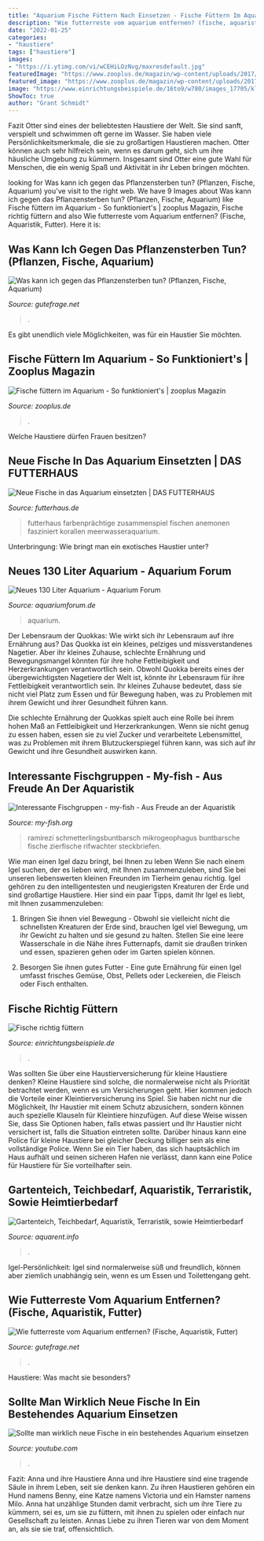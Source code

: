 ```yaml
---
title: "Aquarium Fische Füttern Nach Einsetzen - Fische Füttern Im Aquarium"
description: "Wie futterreste vom aquarium entfernen? (fische, aquaristik, futter)"
date: "2022-01-25"
categories:
- "haustiere"
tags: ["haustiere"]
images:
- "https://i.ytimg.com/vi/wCEHiLOzNvg/maxresdefault.jpg"
featuredImage: "https://www.zooplus.de/magazin/wp-content/uploads/2017/03/fotolia_105070858-1024x741.jpg"
featured_image: "https://www.zooplus.de/magazin/wp-content/uploads/2017/03/fotolia_105070858-1024x741.jpg"
image: "https://www.einrichtungsbeispiele.de/16to9/w780/images_17705/kleine-nemos-mit-wirtskoralle--die-habe-ich-von-einem-kollegen-uebernommen--da-er__5497b84fa1e162be2d392485ac8b1e1c.jpg"
ShowToc: true
author: "Grant Schmidt"
---
```



Fazit
Otter sind eines der beliebtesten Haustiere der Welt. Sie sind sanft, verspielt und schwimmen oft gerne im Wasser. Sie haben viele Persönlichkeitsmerkmale, die sie zu großartigen Haustieren machen. Otter können auch sehr hilfreich sein, wenn es darum geht, sich um ihre häusliche Umgebung zu kümmern. Insgesamt sind Otter eine gute Wahl für Menschen, die ein wenig Spaß und Aktivität in ihr Leben bringen möchten.

	

		
looking for Was kann ich gegen das Pflanzensterben tun? (Pflanzen, Fische, Aquarium) you've visit to the right web. We have 9 Images about Was kann ich gegen das Pflanzensterben tun? (Pflanzen, Fische, Aquarium) like Fische füttern im Aquarium - So funktioniert&#039;s | zooplus Magazin, Fische richtig füttern and also Wie futterreste vom Aquarium entfernen? (Fische, Aquaristik, Futter). Here it is:
		
    
## Was Kann Ich Gegen Das Pflanzensterben Tun? (Pflanzen, Fische, Aquarium)

<img loading=lazy src="https://images.gutefrage.net/media/fragen/bilder/was-kann-ich-gegen-das-pflanzensterben-tun/1_full.jpg?v=1523632554000" onerror="this.onerror=null;this.src='https://tse3.mm.bing.net/th?id=OIP.PiealE7jBW6jUVFc0xiQMgHaJ4&amp;pid=15.1';" alt="Was kann ich gegen das Pflanzensterben tun? (Pflanzen, Fische, Aquarium)">

_Source: gutefrage.net_

>. 

	

Es gibt unendlich viele Möglichkeiten, was für ein Haustier Sie möchten.

    
## Fische Füttern Im Aquarium - So Funktioniert&#039;s | Zooplus Magazin

<img loading=lazy src="https://www.zooplus.de/magazin/wp-content/uploads/2017/03/fotolia_105070858-1024x741.jpg" onerror="this.onerror=null;this.src='https://tse3.mm.bing.net/th?id=OIP.L9Uxe2r59tJ-u38fqwRTggHaFX&amp;pid=15.1';" alt="Fische füttern im Aquarium - So funktioniert&#039;s | zooplus Magazin">

_Source: zooplus.de_

>. 

	

Welche Haustiere dürfen Frauen besitzen?

    
## Neue Fische In Das Aquarium Einsetzten | DAS FUTTERHAUS

<img loading=lazy src="https://styla-prod-us.imgix.net/6cbfd30edf89e1976ffa3f6c320a79b7?w=500&amp;auto=format&amp;q=70" onerror="this.onerror=null;this.src='https://tse3.mm.bing.net/th?id=OIP.gF5EElioJuziemArGButlAHaDY&amp;pid=15.1';" alt="Neue Fische in das Aquarium einsetzten | DAS FUTTERHAUS">

_Source: futterhaus.de_

>futterhaus farbenprächtige zusammenspiel fischen anemonen fasziniert korallen meerwasseraquarium. 

	

Unterbringung: Wie bringt man ein exotisches Haustier unter?

    
## Neues 130 Liter Aquarium - Aquarium Forum

<img loading=lazy src="https://www.aquariumforum.de/gallery/files/6/9/4/1/7/altes_aquarium-med.jpg" onerror="this.onerror=null;this.src='https://tse1.mm.bing.net/th?id=OIP.S6jljwrEn7uZ5USH0LO6aAHaFa&amp;pid=15.1';" alt="Neues 130 Liter Aquarium - Aquarium Forum">

_Source: aquariumforum.de_

>aquarium. 

	

Der Lebensraum der Quokkas: Wie wirkt sich ihr Lebensraum auf ihre Ernährung aus?
Das Quokka ist ein kleines, pelziges und missverstandenes Nagetier. Aber ihr kleines Zuhause, schlechte Ernährung und Bewegungsmangel könnten für ihre hohe Fettleibigkeit und Herzerkrankungen verantwortlich sein.
Obwohl Quokka bereits eines der übergewichtigsten Nagetiere der Welt ist, könnte ihr Lebensraum für ihre Fettleibigkeit verantwortlich sein. Ihr kleines Zuhause bedeutet, dass sie nicht viel Platz zum Essen und für Bewegung haben, was zu Problemen mit ihrem Gewicht und ihrer Gesundheit führen kann.

Die schlechte Ernährung der Quokkas spielt auch eine Rolle bei ihrem hohen Maß an Fettleibigkeit und Herzerkrankungen. Wenn sie nicht genug zu essen haben, essen sie zu viel Zucker und verarbeitete Lebensmittel, was zu Problemen mit ihrem Blutzuckerspiegel führen kann, was sich auf ihr Gewicht und ihre Gesundheit auswirken kann.

    
## Interessante Fischgruppen - My-fish - Aus Freude An Der Aquaristik

<img loading=lazy src="https://my-fish.org/wp-content/uploads/2012/05/Wa-Mikrogeophagus-ramirezi.jpg" onerror="this.onerror=null;this.src='https://tse3.mm.bing.net/th?id=OIP.3n2RM5U8Qt4X8cB6yRFH2AHaFj&amp;pid=15.1';" alt="Interessante Fischgruppen - my-fish - Aus Freude an der Aquaristik">

_Source: my-fish.org_

>ramirezi schmetterlingsbuntbarsch mikrogeophagus buntbarsche fische zierfische rifwachter steckbriefen. 

	

Wie man einen Igel dazu bringt, bei Ihnen zu leben
Wenn Sie nach einem Igel suchen, der es lieben wird, mit Ihnen zusammenzuleben, sind Sie bei unseren liebenswerten kleinen Freunden im Tierheim genau richtig. Igel gehören zu den intelligentesten und neugierigsten Kreaturen der Erde und sind großartige Haustiere. Hier sind ein paar Tipps, damit Ihr Igel es liebt, mit Ihnen zusammenzuleben:
1. Bringen Sie ihnen viel Bewegung - Obwohl sie vielleicht nicht die schnellsten Kreaturen der Erde sind, brauchen Igel viel Bewegung, um ihr Gewicht zu halten und sie gesund zu halten. Stellen Sie eine leere Wasserschale in die Nähe ihres Futternapfs, damit sie draußen trinken und essen, spazieren gehen oder im Garten spielen können.

2. Besorgen Sie ihnen gutes Futter - Eine gute Ernährung für einen Igel umfasst frisches Gemüse, Obst, Pellets oder Leckereien, die Fleisch oder Fisch enthalten.

    
## Fische Richtig Füttern

<img loading=lazy src="https://www.einrichtungsbeispiele.de/16to9/w780/images_17705/kleine-nemos-mit-wirtskoralle--die-habe-ich-von-einem-kollegen-uebernommen--da-er__5497b84fa1e162be2d392485ac8b1e1c.jpg" onerror="this.onerror=null;this.src='https://tse1.mm.bing.net/th?id=OIP.FzmyHhCwnqRL-0KMS10yOAHaEK&amp;pid=15.1';" alt="Fische richtig füttern">

_Source: einrichtungsbeispiele.de_

>. 

	

Was sollten Sie über eine Haustierversicherung für kleine Haustiere denken?
Kleine Haustiere sind solche, die normalerweise nicht als Priorität betrachtet werden, wenn es um Versicherungen geht. Hier kommen jedoch die Vorteile einer Kleintierversicherung ins Spiel. Sie haben nicht nur die Möglichkeit, Ihr Haustier mit einem Schutz abzusichern, sondern können auch spezielle Klauseln für Kleintiere hinzufügen. Auf diese Weise wissen Sie, dass Sie Optionen haben, falls etwas passiert und Ihr Haustier nicht versichert ist, falls die Situation eintreten sollte. Darüber hinaus kann eine Police für kleine Haustiere bei gleicher Deckung billiger sein als eine vollständige Police. Wenn Sie ein Tier haben, das sich hauptsächlich im Haus aufhält und seinen sicheren Hafen nie verlässt, dann kann eine Police für Haustiere für Sie vorteilhafter sein.

    
## Gartenteich, Teichbedarf, Aquaristik, Terraristik, Sowie Heimtierbedarf

<img loading=lazy src="https://www.aquarent.info/media/image/Bild-F-tterung-Fische-06.jpg" onerror="this.onerror=null;this.src='https://tse1.mm.bing.net/th?id=OIP.2e__ELtJy4UcFk7cEBD7DgHaJu&amp;pid=15.1';" alt="Gartenteich, Teichbedarf, Aquaristik, Terraristik, sowie Heimtierbedarf">

_Source: aquarent.info_

>. 

	

Igel-Persönlichkeit: Igel sind normalerweise süß und freundlich, können aber ziemlich unabhängig sein, wenn es um Essen und Toilettengang geht.

    
## Wie Futterreste Vom Aquarium Entfernen? (Fische, Aquaristik, Futter)

<img loading=lazy src="https://images.gutefrage.net/media/fragen-antworten/bilder/191709506/0_big.jpg?v=1453534629000" onerror="this.onerror=null;this.src='https://tse4.mm.bing.net/th?id=OIP.Nr-pm77xDdVmsAtjkZZo_QHaHa&amp;pid=15.1';" alt="Wie futterreste vom Aquarium entfernen? (Fische, Aquaristik, Futter)">

_Source: gutefrage.net_

>. 

	

Haustiere: Was macht sie besonders?

    
## Sollte Man Wirklich Neue Fische In Ein Bestehendes Aquarium Einsetzen

<img loading=lazy src="https://i.ytimg.com/vi/wCEHiLOzNvg/maxresdefault.jpg" onerror="this.onerror=null;this.src='https://tse4.mm.bing.net/th?id=OIP.mFoXT_DGnECwHp-ACHCiEgHaEK&amp;pid=15.1';" alt="Sollte man wirklich neue Fische in ein bestehendes Aquarium einsetzen">

_Source: youtube.com_

>. 

	

Fazit: Anna und ihre Haustiere
Anna und ihre Haustiere sind eine tragende Säule in ihrem Leben, seit sie denken kann. Zu ihren Haustieren gehören ein Hund namens Benny, eine Katze namens Victoria und ein Hamster namens Milo. Anna hat unzählige Stunden damit verbracht, sich um ihre Tiere zu kümmern, sei es, um sie zu füttern, mit ihnen zu spielen oder einfach nur Gesellschaft zu leisten. Annas Liebe zu ihren Tieren war von dem Moment an, als sie sie traf, offensichtlich.

